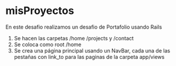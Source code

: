 # misProyectos
En este desafio realizamos un desafio de Portafolio usando Rails

1. Se hacen las carpetas /home /projects y /contact
2. Se coloca como root /home
3. Se crea una página principal usando un NavBar, cada una de las pestañas con link_to para las paginas de la carpeta app/views
